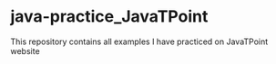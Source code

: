 # java-practice_JavaTPoint

This repository contains all examples I have practiced on JavaTPoint website


